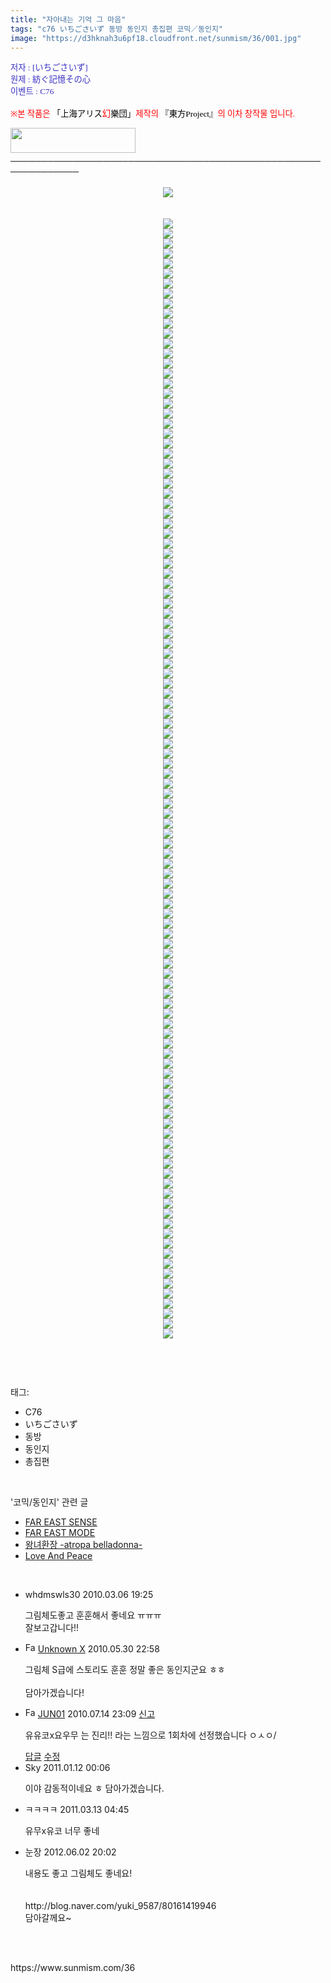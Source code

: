 ```yaml
---
title: "자아내는 기억 그 마음"
tags: "c76 いちごさいず 동방 동인지 총집편 코믹／동인지"
image: "https://d3hknah3u6pf18.cloudfront.net/sunmism/36/001.jpg"
---
```

<div class="article">
<div class="jb-article"><div>
<p><font color="#3a32c3"><span style="font-size: 10pt;"><span style="font-family: Dotum;"><span style="font-family: Dotum;"><span style="font-size: 10pt;"><span style="font-size: 10pt;">저자 : [いちごさいず]</span></span></span></span></span><br/>
</font><font color="#3a32c3"><span style="font-size: 10pt;"><span style="font-family: Dotum;"><span style="font-family: Dotum;"><span style="font-size: 10pt;"><span style="font-size: 10pt;">원제 : 紡ぐ記憶その心</span></span></span></span></span><br/>
</font><font color="#3a32c3"><span style="font-size: 10pt;"><span style="font-family: Dotum;"><span style="font-family: Dotum;"><span style="font-size: 10pt;"><span style="font-size: 10pt;">이벤트 : <font face="굴림">C76</font></span></span></span></span></span><br/>
<br/>
</font><span style="font-size: 10pt;"><font color="#ff0000"><font face="굴림"><span style="font-size: 10pt;"><span style="font-family: Dotum;"><span style="font-size: 10pt;"><span style="font-size: 10pt;">※본 작품은 </span></span></span><font color="#000000"><span style="font-family: Dotum;"><span style="font-size: 10pt;"><span style="font-size: 10pt;">「</span></span></span></font></span><font color="#000000" size="+0"><span style="font-size: 10pt;"><span style="font-family: Dotum;"><span style="font-size: 10pt;"><span style="font-size: 10pt;">上海アリス</span></span></span><font color="#ff0000"><span style="font-family: Dotum;"><span style="font-size: 10pt;"><span style="font-size: 10pt;">幻</span></span></span></font><span style="font-family: Dotum;"><span style="font-size: 10pt;"><span style="font-size: 10pt;">樂団」<font color="#ff0000">제작의</font> 『</span></span></span></span></font><span style="font-size: 10pt;"><font color="#000000"><span style="font-family: Dotum;"><span style="font-size: 10pt;"><span style="font-size: 10pt;">東方Project』</span></span></span></font><span style="font-family: Dotum;"><span style="font-size: 10pt;"><span style="font-size: 10pt;">의 이차 창작물 입니다.</span></span></span></span><br/>
</font></font></span></p>
<span style="font-size: 10pt;"><span style="font-family: Dotum;"><span style="font-size: 10pt;"><span style="font-size: 10pt;">﻿</span></span></span></span><span style="font-size: 10pt;"><span style="font-family: Dotum;"><span style="font-size: 10pt;"><span style="font-size: 10pt;">﻿</span></span></span></span><span style="font-family: Dotum;"><span style="font-size: 10pt;"><span style="font-size: 10pt;"><a href="http://www16.big.or.jp/%7Ezun/" target="_blank" title="[上海アリス幻樂団]으로 이동합니다."><img height="40" src="http://www16.big.or.jp/%7Ezun/image/banner.gif" width="200"/></a></span></span></span><br/>
─────────────────────────────────────────────────────────────<br/>
<br/>
<div class="imageblock center" style="text-align: center; clear: both;"><img src="{{ site.imgserver4 }}/sunmism/36/001.jpg"/></div><br/>
 <div class="imageblock center" style="text-align: center; clear: both;"><img src="{{ site.imgserver4 }}/sunmism/36/002.jpg"/></div><div class="imageblock center" style="text-align: center; clear: both;"><img src="{{ site.imgserver4 }}/sunmism/36/003.jpg"/></div><div class="imageblock center" style="text-align: center; clear: both;"><img src="{{ site.imgserver4 }}/sunmism/36/004.jpg"/></div><div class="imageblock center" style="text-align: center; clear: both;"><img src="{{ site.imgserver4 }}/sunmism/36/005.jpg"/></div><div class="imageblock center" style="text-align: center; clear: both;"><img src="{{ site.imgserver4 }}/sunmism/36/006.jpg"/></div><div class="imageblock center" style="text-align: center; clear: both;"><img src="{{ site.imgserver4 }}/sunmism/36/007.jpg"/></div><div class="imageblock center" style="text-align: center; clear: both;"><img src="{{ site.imgserver4 }}/sunmism/36/008.jpg"/></div><div class="imageblock center" style="text-align: center; clear: both;"><img src="{{ site.imgserver4 }}/sunmism/36/009.jpg"/></div><div class="imageblock center" style="text-align: center; clear: both;"><img src="{{ site.imgserver4 }}/sunmism/36/010.jpg"/></div><div class="imageblock center" style="text-align: center; clear: both;"><img src="{{ site.imgserver4 }}/sunmism/36/011.jpg"/></div><div class="imageblock center" style="text-align: center; clear: both;"><img src="{{ site.imgserver4 }}/sunmism/36/012.jpg"/></div><div class="imageblock center" style="text-align: center; clear: both;"><img src="{{ site.imgserver4 }}/sunmism/36/013.jpg"/></div><div class="imageblock center" style="text-align: center; clear: both;"><img src="{{ site.imgserver4 }}/sunmism/36/014.jpg"/></div><div class="imageblock center" style="text-align: center; clear: both;"><img src="{{ site.imgserver4 }}/sunmism/36/015.jpg"/></div><div class="imageblock center" style="text-align: center; clear: both;"><img src="{{ site.imgserver4 }}/sunmism/36/016.jpg"/></div><div class="imageblock center" style="text-align: center; clear: both;"><img src="{{ site.imgserver4 }}/sunmism/36/017.jpg"/></div><div class="imageblock center" style="text-align: center; clear: both;"><img src="{{ site.imgserver4 }}/sunmism/36/018.jpg"/></div><div class="imageblock center" style="text-align: center; clear: both;"><img src="{{ site.imgserver4 }}/sunmism/36/019.jpg"/></div><div class="imageblock center" style="text-align: center; clear: both;"><img src="{{ site.imgserver4 }}/sunmism/36/020.jpg"/></div><div class="imageblock center" style="text-align: center; clear: both;"><img src="{{ site.imgserver4 }}/sunmism/36/021.jpg"/></div><div class="imageblock center" style="text-align: center; clear: both;"><img src="{{ site.imgserver4 }}/sunmism/36/022.jpg"/></div><div class="imageblock center" style="text-align: center; clear: both;"><img src="{{ site.imgserver4 }}/sunmism/36/023.jpg"/></div><div class="imageblock center" style="text-align: center; clear: both;"><img src="{{ site.imgserver4 }}/sunmism/36/024.jpg"/></div><div class="imageblock center" style="text-align: center; clear: both;"><img src="{{ site.imgserver4 }}/sunmism/36/025.jpg"/></div><div class="imageblock center" style="text-align: center; clear: both;"><img src="{{ site.imgserver4 }}/sunmism/36/026.jpg"/></div><div class="imageblock center" style="text-align: center; clear: both;"><img src="{{ site.imgserver4 }}/sunmism/36/027.jpg"/></div><div class="imageblock center" style="text-align: center; clear: both;"><img src="{{ site.imgserver4 }}/sunmism/36/028.jpg"/></div><div class="imageblock center" style="text-align: center; clear: both;"><img src="{{ site.imgserver4 }}/sunmism/36/029.jpg"/></div><div class="imageblock center" style="text-align: center; clear: both;"><img src="{{ site.imgserver4 }}/sunmism/36/030.jpg"/></div><div class="imageblock center" style="text-align: center; clear: both;"><img src="{{ site.imgserver4 }}/sunmism/36/031.jpg"/></div><div class="imageblock center" style="text-align: center; clear: both;"><img src="{{ site.imgserver4 }}/sunmism/36/032.jpg"/></div><div class="imageblock center" style="text-align: center; clear: both;"><img src="{{ site.imgserver4 }}/sunmism/36/033.jpg"/></div><div class="imageblock center" style="text-align: center; clear: both;"><img src="{{ site.imgserver4 }}/sunmism/36/034.jpg"/></div><div class="imageblock center" style="text-align: center; clear: both;"><img src="{{ site.imgserver4 }}/sunmism/36/035.jpg"/></div><div class="imageblock center" style="text-align: center; clear: both;"><img src="{{ site.imgserver4 }}/sunmism/36/036.jpg"/></div><div class="imageblock center" style="text-align: center; clear: both;"><img src="{{ site.imgserver4 }}/sunmism/36/037.jpg"/></div><div class="imageblock center" style="text-align: center; clear: both;"><img src="{{ site.imgserver4 }}/sunmism/36/038.jpg"/></div><div class="imageblock center" style="text-align: center; clear: both;"><img src="{{ site.imgserver4 }}/sunmism/36/039.jpg"/></div><div class="imageblock center" style="text-align: center; clear: both;"><img src="{{ site.imgserver4 }}/sunmism/36/040.jpg"/></div><div class="imageblock center" style="text-align: center; clear: both;"><img src="{{ site.imgserver4 }}/sunmism/36/041.jpg"/></div><div class="imageblock center" style="text-align: center; clear: both;"><img src="{{ site.imgserver4 }}/sunmism/36/042.jpg"/></div><div class="imageblock center" style="text-align: center; clear: both;"><img src="{{ site.imgserver4 }}/sunmism/36/043.jpg"/></div><div class="imageblock center" style="text-align: center; clear: both;"><img src="{{ site.imgserver4 }}/sunmism/36/044.jpg"/></div><div class="imageblock center" style="text-align: center; clear: both;"><img src="{{ site.imgserver4 }}/sunmism/36/045.jpg"/></div><div class="imageblock center" style="text-align: center; clear: both;"><img src="{{ site.imgserver4 }}/sunmism/36/046.jpg"/></div><div class="imageblock center" style="text-align: center; clear: both;"><img src="{{ site.imgserver4 }}/sunmism/36/047.jpg"/></div><div class="imageblock center" style="text-align: center; clear: both;"><img src="{{ site.imgserver4 }}/sunmism/36/048.jpg"/></div><div class="imageblock center" style="text-align: center; clear: both;"><img src="{{ site.imgserver4 }}/sunmism/36/049.jpg"/></div><div class="imageblock center" style="text-align: center; clear: both;"><img src="{{ site.imgserver4 }}/sunmism/36/050.jpg"/></div><div class="imageblock center" style="text-align: center; clear: both;"><img src="{{ site.imgserver4 }}/sunmism/36/051.jpg"/></div><div class="imageblock center" style="text-align: center; clear: both;"><img src="{{ site.imgserver4 }}/sunmism/36/052.jpg"/></div><div class="imageblock center" style="text-align: center; clear: both;"><img src="{{ site.imgserver4 }}/sunmism/36/053.jpg"/></div><div class="imageblock center" style="text-align: center; clear: both;"><img src="{{ site.imgserver4 }}/sunmism/36/054.jpg"/></div><div class="imageblock center" style="text-align: center; clear: both;"><img src="{{ site.imgserver4 }}/sunmism/36/055.jpg"/></div><div class="imageblock center" style="text-align: center; clear: both;"><img src="{{ site.imgserver4 }}/sunmism/36/056.jpg"/></div><div class="imageblock center" style="text-align: center; clear: both;"><img src="{{ site.imgserver4 }}/sunmism/36/057.jpg"/></div><div class="imageblock center" style="text-align: center; clear: both;"><img src="{{ site.imgserver4 }}/sunmism/36/058.jpg"/></div><div class="imageblock center" style="text-align: center; clear: both;"><img src="{{ site.imgserver4 }}/sunmism/36/059.jpg"/></div><div class="imageblock center" style="text-align: center; clear: both;"><img src="{{ site.imgserver4 }}/sunmism/36/060.jpg"/></div><div class="imageblock center" style="text-align: center; clear: both;"><img src="{{ site.imgserver4 }}/sunmism/36/061.jpg"/></div><div class="imageblock center" style="text-align: center; clear: both;"><img src="{{ site.imgserver4 }}/sunmism/36/062.jpg"/></div><div class="imageblock center" style="text-align: center; clear: both;"><img src="{{ site.imgserver4 }}/sunmism/36/063.jpg"/></div><div class="imageblock center" style="text-align: center; clear: both;"><img src="{{ site.imgserver4 }}/sunmism/36/064.jpg"/></div><div class="imageblock center" style="text-align: center; clear: both;"><img src="{{ site.imgserver4 }}/sunmism/36/065.jpg"/></div><div class="imageblock center" style="text-align: center; clear: both;"><img src="{{ site.imgserver4 }}/sunmism/36/066.jpg"/></div><div class="imageblock center" style="text-align: center; clear: both;"><img src="{{ site.imgserver4 }}/sunmism/36/067.jpg"/></div><div class="imageblock center" style="text-align: center; clear: both;"><img src="{{ site.imgserver4 }}/sunmism/36/068.jpg"/></div><div class="imageblock center" style="text-align: center; clear: both;"><img src="{{ site.imgserver4 }}/sunmism/36/069.jpg"/></div><div class="imageblock center" style="text-align: center; clear: both;"><img src="{{ site.imgserver4 }}/sunmism/36/070.jpg"/></div><div class="imageblock center" style="text-align: center; clear: both;"><img src="{{ site.imgserver4 }}/sunmism/36/071.jpg"/></div><div class="imageblock center" style="text-align: center; clear: both;"><img src="{{ site.imgserver4 }}/sunmism/36/072.jpg"/></div><div class="imageblock center" style="text-align: center; clear: both;"><img src="{{ site.imgserver4 }}/sunmism/36/073.jpg"/></div><div class="imageblock center" style="text-align: center; clear: both;"><img src="{{ site.imgserver4 }}/sunmism/36/074.jpg"/></div><div class="imageblock center" style="text-align: center; clear: both;"><img src="{{ site.imgserver4 }}/sunmism/36/075.jpg"/></div><div class="imageblock center" style="text-align: center; clear: both;"><img src="{{ site.imgserver4 }}/sunmism/36/076.jpg"/></div><div class="imageblock center" style="text-align: center; clear: both;"><img src="{{ site.imgserver4 }}/sunmism/36/077.jpg"/></div><div class="imageblock center" style="text-align: center; clear: both;"><img src="{{ site.imgserver4 }}/sunmism/36/078.jpg"/></div><div class="imageblock center" style="text-align: center; clear: both;"><img src="{{ site.imgserver4 }}/sunmism/36/079.jpg"/></div><div class="imageblock center" style="text-align: center; clear: both;"><img src="{{ site.imgserver4 }}/sunmism/36/080.jpg"/></div><div class="imageblock center" style="text-align: center; clear: both;"><img src="{{ site.imgserver4 }}/sunmism/36/081.jpg"/></div><div class="imageblock center" style="text-align: center; clear: both;"><img src="{{ site.imgserver4 }}/sunmism/36/082.jpg"/></div><div class="imageblock center" style="text-align: center; clear: both;"><img src="{{ site.imgserver4 }}/sunmism/36/083.jpg"/></div><div class="imageblock center" style="text-align: center; clear: both;"><img src="{{ site.imgserver4 }}/sunmism/36/084.jpg"/></div><div class="imageblock center" style="text-align: center; clear: both;"><img src="{{ site.imgserver4 }}/sunmism/36/085.jpg"/></div><div class="imageblock center" style="text-align: center; clear: both;"><img src="{{ site.imgserver4 }}/sunmism/36/086.jpg"/></div><div class="imageblock center" style="text-align: center; clear: both;"><img src="{{ site.imgserver4 }}/sunmism/36/087.jpg"/></div><div class="imageblock center" style="text-align: center; clear: both;"><img src="{{ site.imgserver4 }}/sunmism/36/088.jpg"/></div><div class="imageblock center" style="text-align: center; clear: both;"><img src="{{ site.imgserver4 }}/sunmism/36/089.jpg"/></div><div class="imageblock center" style="text-align: center; clear: both;"><img src="{{ site.imgserver4 }}/sunmism/36/090.jpg"/></div><div class="imageblock center" style="text-align: center; clear: both;"><img src="{{ site.imgserver4 }}/sunmism/36/091.jpg"/></div><div class="imageblock center" style="text-align: center; clear: both;"><img src="{{ site.imgserver4 }}/sunmism/36/092.jpg"/></div><div class="imageblock center" style="text-align: center; clear: both;"><img src="{{ site.imgserver4 }}/sunmism/36/093.jpg"/></div><div class="imageblock center" style="text-align: center; clear: both;"><img src="{{ site.imgserver4 }}/sunmism/36/094.jpg"/></div><div class="imageblock center" style="text-align: center; clear: both;"><img src="{{ site.imgserver4 }}/sunmism/36/095.jpg"/></div><div class="imageblock center" style="text-align: center; clear: both;"><img src="{{ site.imgserver4 }}/sunmism/36/096.jpg"/></div><div class="imageblock center" style="text-align: center; clear: both;"><img src="{{ site.imgserver4 }}/sunmism/36/097.jpg"/></div><div class="imageblock center" style="text-align: center; clear: both;"><img src="{{ site.imgserver4 }}/sunmism/36/098.jpg"/></div><div class="imageblock center" style="text-align: center; clear: both;"><img src="{{ site.imgserver4 }}/sunmism/36/099.jpg"/></div><div class="imageblock center" style="text-align: center; clear: both;"><img src="{{ site.imgserver4 }}/sunmism/36/100.jpg"/></div><div class="imageblock center" style="text-align: center; clear: both;"><img src="{{ site.imgserver4 }}/sunmism/36/101.jpg"/></div><div class="imageblock center" style="text-align: center; clear: both;"><img src="{{ site.imgserver4 }}/sunmism/36/102.jpg"/></div><div class="imageblock center" style="text-align: center; clear: both;"><img src="{{ site.imgserver4 }}/sunmism/36/103.jpg"/></div><div class="imageblock center" style="text-align: center; clear: both;"><img src="{{ site.imgserver4 }}/sunmism/36/104.jpg"/></div><div class="imageblock center" style="text-align: center; clear: both;"><img src="{{ site.imgserver4 }}/sunmism/36/105.jpg"/></div><div class="imageblock center" style="text-align: center; clear: both;"><img src="{{ site.imgserver4 }}/sunmism/36/106.jpg"/></div><div class="imageblock center" style="text-align: center; clear: both;"><img src="{{ site.imgserver4 }}/sunmism/36/107.jpg"/></div><div class="imageblock center" style="text-align: center; clear: both;"><img src="{{ site.imgserver4 }}/sunmism/36/108.jpg"/></div><div class="imageblock center" style="text-align: center; clear: both;"><img src="{{ site.imgserver4 }}/sunmism/36/109.jpg"/></div><div class="imageblock center" style="text-align: center; clear: both;"><img src="{{ site.imgserver4 }}/sunmism/36/110.jpg"/></div><div class="imageblock center" style="text-align: center; clear: both;"><img src="{{ site.imgserver4 }}/sunmism/36/111.jpg"/></div><div class="imageblock center" style="text-align: center; clear: both;"><img src="{{ site.imgserver4 }}/sunmism/36/112.jpg"/></div><div class="imageblock center" style="text-align: center; clear: both;"><img src="{{ site.imgserver4 }}/sunmism/36/113.jpg"/></div><br/>
</div>
<br/><div style="text-align:center;margin:10px 0 10px 0;clear:both"><div style="display:inline;text-align:center;">
</div><div style="display:inline;text-align:center;">
</div></div> </div></div><br/>
<div class="tagTrail">
<p>태그: </p>
<ul>
<li>C76</li>
<li>いちごさいず</li>
<li>동방</li>
<li>동인지</li>
<li>총집편</li>
</ul>
</div><br/>
<div class="another">
<p>'코믹/동인지' 관련 글</p>
<ul>
<li><a href="/sunmism_41">FAR EAST SENSE</a></li>
<li><a href="/sunmism_40">FAR EAST MODE</a></li>
<li><a href="/sunmism_35">왕녀환장 -atropa belladonna-</a></li>
<li><a href="/sunmism_34">Love And Peace</a></li>
</ul>
</div><br/>
<div class="jb-discuss-list jb-discuss-list-comment">
<ul class="jb-discuss-list-level-1">
<li class="rp_general" id="comment3513402">
<div class="jb-discuss jb-discuss-comment">
<div class="jb-discuss-information jb-discuss-information-comment">
<span class="jb-discuss-information-name">whdmswls30</span>
<span class="jb-discuss-information-date">2010.03.06 19:25 </span>
</div>
<p class="jb-discuss-content jb-discuss-content-comment">그림체도좋고 훈훈해서 좋네요 ㅠㅠㅠ<br/>
잘보고갑니다!!</p>
</div>
</li>
<li class="rp_general" id="comment4080643">
<div class="jb-discuss jb-discuss-comment">
<div class="jb-discuss-information jb-discuss-information-comment">
<span class="jb-discuss-information-name"><img alt="Favicon of http://blog.naver.com/kaidoukaoru" height="16" onerror="this.onerror=null;this.parentNode.removeChild(this)" src="http://blog.naver.com/favicon.ico" width="16"/> <a href="http://blog.naver.com/kaidoukaoru" onclick="return openLinkInNewWindow(this)">Unknown X</a></span>
<span class="jb-discuss-information-date">2010.05.30 22:58 </span>
</div>
<p class="jb-discuss-content jb-discuss-content-comment">그림체 S급에 스토리도 훈훈 정말 좋은 동인지군요 ㅎㅎ<br/>
<br/>
담아가겠습니다!</p>
</div>
</li>
<li class="rp_admin" id="comment4291676">
<div class="jb-discuss jb-discuss-comment">
<div class="jb-discuss-information jb-discuss-information-comment">
<span class="jb-discuss-information-name"><img alt="Favicon of https://www.sunmism.com" height="16" onerror="this.onerror=null;this.parentNode.removeChild(this)" src="https://www.sunmism.com/favicon.ico" width="16"/> <a href="https://www.sunmism.com" onclick="return openLinkInNewWindow(this)"> JUN01</a></span>
<span class="jb-discuss-information-date">2010.07.14 23:09 <a href="/toolbar/popup/abuseReport/?entryId=36&amp;commentId=4291676" onclick="window.open(this.href, 'tistoryThisBlogPopup', 'width=550, height=510, toolbar=no, menubar=no, status=no, scrollbars=no'); return false;">신고</a></span>
</div>
<p class="jb-discuss-content jb-discuss-content-comment">유유코x요우무 는 진리!! 라는 느낌으로 1회차에 선정했습니다 ㅇㅅㅇ/</p>
<div class="jb-discuss-reaction">
<a class="jb-discuss-reaction-reply" href="#" onclick="commentRequireLoginByDormancy(); return false;commentComment(4291676); return false"><i class="fa fa-reply"></i> 답글</a>
<a class="jb-discuss-reaction-edit" href="#" onclick="deleteComment(4291676);return false"><i class="fa fa-cog"></i> 수정</a>
</div>
</div>
</li>
<li class="rp_general" id="comment5406383">
<div class="jb-discuss jb-discuss-comment">
<div class="jb-discuss-information jb-discuss-information-comment">
<span class="jb-discuss-information-name">Sky</span>
<span class="jb-discuss-information-date">2011.01.12 00:06 </span>
</div>
<p class="jb-discuss-content jb-discuss-content-comment">이야 감동적이네요 ㅎ 담아가겠습니다.</p>
</div>
</li>
<li class="rp_general" id="comment5737287">
<div class="jb-discuss jb-discuss-comment">
<div class="jb-discuss-information jb-discuss-information-comment">
<span class="jb-discuss-information-name">ㅋㅋㅋㅋ</span>
<span class="jb-discuss-information-date">2011.03.13 04:45 </span>
</div>
<p class="jb-discuss-content jb-discuss-content-comment">유무x유코 너무 좋네</p>
</div>
</li>
<li class="rp_general" id="comment11003667">
<div class="jb-discuss jb-discuss-comment">
<div class="jb-discuss-information jb-discuss-information-comment">
<span class="jb-discuss-information-name">눈장</span>
<span class="jb-discuss-information-date">2012.06.02 20:02 </span>
</div>
<p class="jb-discuss-content jb-discuss-content-comment">내용도 좋고 그림체도 좋네요!<br/>
<br/>
<br/>
http://blog.naver.com/yuki_9587/80161419946<br/>
담아갈께요~</p>
</div>
</li>
</ul>
</div><br/>
<br/>
<p id="refer">https://www.sunmism.com/36</p>
<br/>
